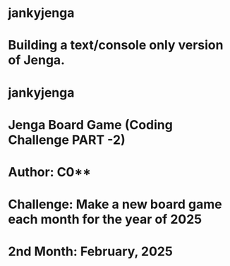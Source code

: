 # jankyjenga
# Building a text/console only version of Jenga.

# jankyjenga
# Jenga Board Game (Coding Challenge PART -2)

# Author: C0**
# Challenge: Make a new board game each month for the year of 2025

# 2nd Month: February, 2025
